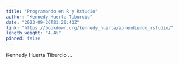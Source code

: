 ```yaml
---
title: "Programando en R y Rstudio"
author: "Kennedy Huerta Tiburcio"
date: "2023-09-26T21:20:42Z"
link: "https://bookdown.org/kennedy_huerta/aprendiendo_rstudio/"
length_weight: "4.4%"
pinned: false
---
```


Kennedy Huerta Tiburcio  ...
